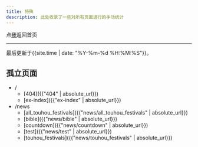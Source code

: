```yaml
---
title: 特殊
description: 此处收录了一些对所有页面进行的手动统计
---
```


点<a href="..">我</a>返回首页

***

最后更新于{{site.time | date: "%Y-%m-%d %H:%M:%S"}}。
## 孤立页面
- /
	- [404]({{"404" | absolute_url}})
	- [ex-index]({{"ex-index" | absolute_url}})
- /news
	- [all_touhou_festivals]({{"news/all_touhou_festivals" | absolute_url}})
	- [bible]({{"news/bible" | absolute_url}})
	- [countdown]({{"news/countdown" | absolute_url}})
	- [test]({{"news/test" | absolute_url}})
	- [touhou_festivals]({{"news/touhou_festivals" | absolute_url}})
